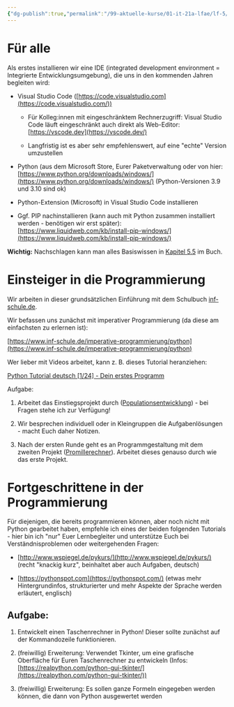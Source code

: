 ```yaml
---
{"dg-publish":true,"permalink":"/99-aktuelle-kurse/01-it-21a-lfae/lf-5/5-einfache-anwendungen-in-python-implementieren/01-einsteig-in-die-programmierung/"}
---
```


# Für alle 

Als erstes installieren wir eine IDE (integrated development environment = Integrierte Entwicklungsumgebung), die uns in den kommenden Jahren begleiten wird: 

- Visual Studio Code ([https://code.visualstudio.com](https://code.visualstudio.com/)) 
    
    - Für Kolleg:innen mit eingeschränktem Rechnerzugriff: Visual Studio Code läuft eingeschränkt auch direkt als Web-Editor: [https://vscode.dev](https://vscode.dev/) 
        
    - Langfristig ist es aber sehr empfehlenswert, auf eine "echte" Version umzustellen 
        
- Python (aus dem Microsoft Store, Eurer Paketverwaltung oder von hier: [https://www.python.org/downloads/windows/](https://www.python.org/downloads/windows/) (Python-Versionen 3.9 und 3.10 sind ok) 
    
- Python-Extension (Microsoft) in Visual Studio Code installieren 
    
- Ggf. PIP nachinstallieren (kann auch mit Python zusammen installiert werden - benötigen wir erst später): [https://www.liquidweb.com/kb/install-pip-windows/](https://www.liquidweb.com/kb/install-pip-windows/) 
    
**Wichtig:** Nachschlagen kann man alles Basiswissen in [Kapitel 5.5](https://bibox2.westermann.de/book/5409/page/528) im Buch.

# Einsteiger in die Programmierung 

Wir arbeiten in dieser grundsätzlichen Einführung mit dem Schulbuch [inf-schule.de](https://www.inf-schule.de). 

Wir befassen uns zunächst mit imperativer Programmierung (da diese am einfachsten zu erlernen ist): 

[https://www.inf-schule.de/imperative-programmierung/python](https://www.inf-schule.de/imperative-programmierung/python) 

   

Wer lieber mit Videos arbeitet, kann z. B. dieses Tutorial heranziehen:

[Python Tutorial deutsch [1/24] - Dein erstes Programm](https://www.youtube.com/watch?v=oxXAb8IikHM)

Aufgabe: 

1. Arbeitet das Einstiegsprojekt durch (<u>Populationsentwicklung</u>) - bei Fragen stehe ich zur Verfügung! 
    
2. Wir besprechen individuell oder in Kleingruppen die Aufgabenlösungen - macht Euch daher Notizen. 
    
3. Nach der ersten Runde geht es an Programmgestaltung mit dem zweiten Projekt (<u>Promillerechner</u>). Arbeitet dieses genauso durch wie das erste Projekt. 
    

# Fortgeschrittene in der Programmierung  

Für diejenigen, die bereits programmieren können, aber noch nicht mit Python gearbeitet haben, empfehle ich eines der beiden folgenden Tutorials - hier bin ich "nur" Euer Lernbegleiter und unterstütze Euch bei Verständnisproblemen oder weitergehenden Fragen: 

-   [http://www.wspiegel.de/pykurs/](http://www.wspiegel.de/pykurs/) (recht "knackig kurz", beinhaltet aber auch Aufgaben, deutsch) 
    
-   [https://pythonspot.com](https://pythonspot.com/) (etwas mehr Hintergrundinfos, strukturierter und mehr Aspekte der Sprache werden erläutert, englisch)  
    

## Aufgabe:  

1. Entwickelt einen Taschenrechner in Python! Dieser sollte zunächst auf der Kommandozeile funktionieren. 
    
2. (freiwillig) Erweiterung: Verwendet Tkinter, um eine grafische Oberfläche für Euren Taschenrechner zu entwickeln (Infos: [https://realpython.com/python-gui-tkinter/](https://realpython.com/python-gui-tkinter/)) 
    
3. (freiwillig) Erweiterung: Es sollen ganze Formeln eingegeben werden können, die dann von Python ausgewertet werden